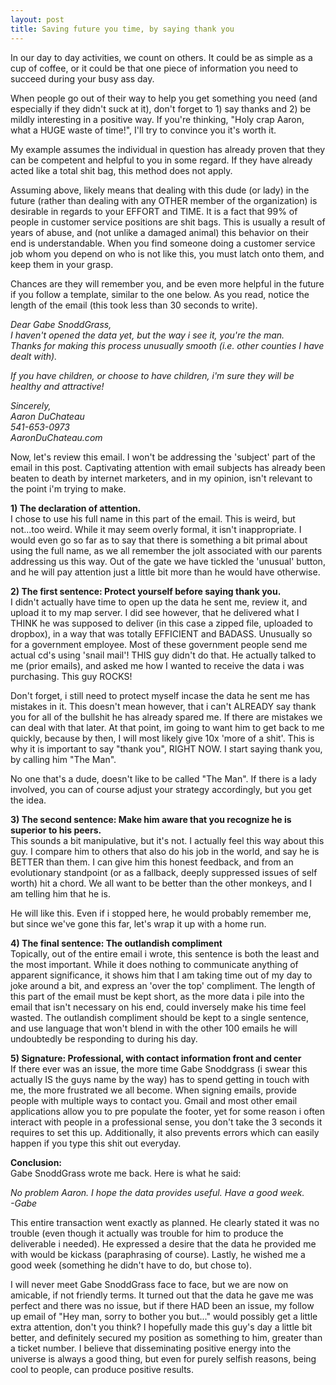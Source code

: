 ```yaml
---
layout: post
title: Saving future you time, by saying thank you
---
```


In our day to day activities, we count on others. It could be as simple as a cup of coffee, or it could be that one piece of information you need to succeed during your busy ass day.

When people go out of their way to help you get something you need (and especially if they didn't suck at it), don't forget to 1) say thanks and 2) be mildly interesting in a positive way. If you're thinking, "Holy crap Aaron, what a HUGE waste of time!", I'll try to convince you it's worth it. 

My example assumes the individual in question has already proven that they can be competent and helpful to you in some regard. If they have already acted like a total shit bag, this method does not apply. 

Assuming above, likely means that dealing with this dude (or lady) in the future (rather than dealing with any OTHER member of the organization) is desirable in regards to your EFFORT and TIME. It is a fact that 99% of people in customer service positions are shit bags. This is usually a result of years of abuse, and (not unlike a damaged animal) this behavior on their end is understandable. When you find someone doing a customer service job whom you depend on who is not like this, you must latch onto them, and keep them in your grasp. 

Chances are they will remember you, and be even more helpful in the future if you follow a template, similar to the one below. As you read, notice the length of the email (this took less than 30 seconds to write). 

<i>Dear Gabe SnoddGrass,<br/>
I haven't opened the data yet, but the way i see it, you're the man. <br/>
Thanks for making this process unusually smooth (i.e. other counties I have dealt with). 

If you have children, or choose to have children, i'm sure they will be healthy and attractive!

Sincerely,<br/>
Aaron DuChateau<br/>
541-653-0973<br/>
AaronDuChateau.com<br/></i>

Now, let's review this email. I won't be addressing the 'subject' part of the email in this post. Captivating attention with email subjects has already been beaten to death by internet marketers, and in my opinion, isn't relevant to the point i'm trying to make. 

<b>1) The declaration of attention.</b><br/>
I chose to use his full name in this part of the email. This is weird, but not...too weird. While it may seem overly formal, it isn't inappropriate. I would even go so far as to say that there is something a bit primal about using the full name, as we all remember the jolt associated with our parents addressing us this way. Out of the gate we have tickled the 'unusual' button, and he will pay attention just a little bit more than he would have otherwise. 

<b>2) The first sentence: Protect yourself before saying thank you.</b><br/>
I didn't actually have time to open up the data he sent me, review it, and upload it to my map server. I did see however, that he delivered what I THINK he was supposed to deliver (in this case a zipped file, uploaded to dropbox), in a way that was totally EFFICIENT and BADASS. Unusually so for a government employee. Most of these government people send me actual cd's using 'snail mail'! THIS guy didn't do that. He actually talked to me (prior emails), and asked me how I wanted to receive the data i was purchasing. This guy ROCKS! 

Don't forget, i still need to protect myself incase the data he sent me has mistakes in it. This doesn't mean however, that i can't ALREADY say thank you for all of the bullshit he has already spared me. If there are mistakes we can deal with that later. At that point, im going to want him to get back to me quickly, because by then, I will most likely give 10x 'more of a shit'. This is why it is important to say "thank you", RIGHT NOW. I start saying thank you, by calling him "The Man". 

No one that's a dude, doesn't like to be called "The Man". If there is a lady involved, you can of course adjust your strategy accordingly, but you get the idea. 

<b>3) The second sentence: Make him aware that you recognize he is superior to his peers.</b><br/>
This sounds a bit manipulative, but it's not. I actually feel this way about this guy. I compare him to others that also do his job in the world, and say he is BETTER than them. I can give him this honest feedback, and from an evolutionary standpoint (or as a fallback, deeply suppressed issues of self worth) hit a chord. We all want to be better than the other monkeys, and I am telling him that he is. 

He will like this. Even if i stopped here, he would probably remember me, but since we've gone this far, let's wrap it up with a home run. 

<b>4) The final sentence: The outlandish compliment</b><br/>
Topically, out of the entire email i wrote, this sentence is both the least and the most important. While it does nothing to communicate anything of apparent significance, it shows him that I am taking time out of my day to joke around a bit, and express an 'over the top' compliment. The length of this part of the email must be kept short, as the more data i pile into the email that isn't necessary on his end, could inversely make his time feel wasted. The outlandish compliment should be kept to a single sentence, and use language that won't blend in with the other 100 emails he will undoubtedly be responding to during his day. 

<b>5) Signature: Professional, with contact information front and center</b><br/>
If there ever was an issue, the more time Gabe Snoddgrass (i swear this actually IS the guys name by the way) has to spend getting in touch with me, the more frustrated we all become. When signing emails, provide people with multiple ways to contact you. Gmail and most other email applications allow you to pre populate the footer, yet for some reason i often interact with people in a professional sense, you don't take the 3 seconds it requires to set this up. Additionally, it also prevents errors which can easily happen if you type this shit out everyday. 

<b>Conclusion:</b><br/>
Gabe SnoddGrass wrote me back. Here is what he said:

<i>No problem Aaron.  I hope the data provides useful.  Have a good week.<br/>
-Gabe</i>

This entire transaction went exactly as planned. He clearly stated it was no trouble (even though it actually was trouble for him to produce the deliverable i needed). He expressed a desire that the data he provided me with would be kickass (paraphrasing of course). Lastly, he wished me a good week (something he didn't have to do, but chose to).

I will never meet Gabe SnoddGrass face to face, but we are now on amicable, if not friendly terms. It turned out that the data he gave me was perfect and there was no issue, but if there HAD been an issue, my follow up email of "Hey man, sorry to bother you but..." would possibly get a little extra attention, don't you think? I hopefully made this guy's day a little bit better, and definitely secured my position as something to him, greater than a ticket number. I believe that disseminating positive energy into the universe is always a good thing, but even for purely selfish reasons, being cool to people, can produce positive results. 